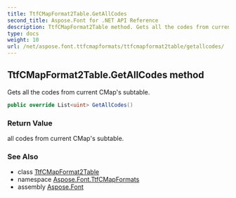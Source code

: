 ```yaml
---
title: TtfCMapFormat2Table.GetAllCodes
second_title: Aspose.Font for .NET API Reference
description: TtfCMapFormat2Table method. Gets all the codes from current CMaps subtable
type: docs
weight: 10
url: /net/aspose.font.ttfcmapformats/ttfcmapformat2table/getallcodes/
---
```

## TtfCMapFormat2Table.GetAllCodes method

Gets all the codes from current CMap's subtable.

```csharp
public override List<uint> GetAllCodes()
```

### Return Value

all codes from current CMap's subtable.

### See Also

* class [TtfCMapFormat2Table](../)
* namespace [Aspose.Font.TtfCMapFormats](../../ttfcmapformat2table/)
* assembly [Aspose.Font](../../../)


